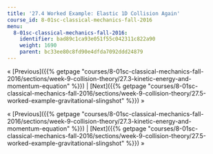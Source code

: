 ```yaml
---
title: '27.4 Worked Example: Elastic 1D Collision Again'
course_id: 8-01sc-classical-mechanics-fall-2016
menu:
  8-01sc-classical-mechanics-fall-2016:
    identifier: bad89c1ca93e051f55c042311c822a90
    weight: 1690
    parent: bc33ee80c8fd90e4dfda7092ddd24879
---
```

« [Previous]({{% getpage "courses/8-01sc-classical-mechanics-fall-2016/sections/week-9-collision-theory/27.3-kinetic-energy-and-momentum-equation" %}}) | [Next]({{% getpage "courses/8-01sc-classical-mechanics-fall-2016/sections/week-9-collision-theory/27.5-worked-example-gravitational-slingshot" %}}) »

« [Previous]({{% getpage "courses/8-01sc-classical-mechanics-fall-2016/sections/week-9-collision-theory/27.3-kinetic-energy-and-momentum-equation" %}}) | [Next]({{% getpage "courses/8-01sc-classical-mechanics-fall-2016/sections/week-9-collision-theory/27.5-worked-example-gravitational-slingshot" %}}) »